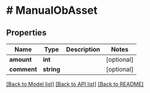 # # ManualObAsset

## Properties

Name | Type | Description | Notes
------------ | ------------- | ------------- | -------------
**amount** | **int** |  | [optional]
**comment** | **string** |  | [optional]

[[Back to Model list]](../../README.md#models) [[Back to API list]](../../README.md#endpoints) [[Back to README]](../../README.md)
